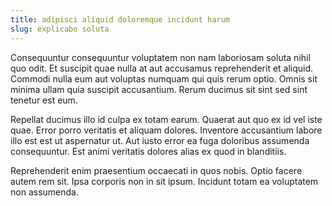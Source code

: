 ```yaml
---
title: adipisci aliquid doloremque incidunt harum
slug: explicabo soluta
---
```


Consequuntur consequuntur voluptatem non nam laboriosam soluta nihil quo odit. Et suscipit quae nulla at aut accusamus reprehenderit et aliquid. Commodi nulla eum aut voluptas numquam qui quis rerum optio. Omnis sit minima ullam quia suscipit accusantium. Rerum ducimus sit sint sed sint tenetur est eum.

Repellat ducimus illo id culpa ex totam earum. Quaerat aut quo ex id vel iste quae. Error porro veritatis et aliquam dolores. Inventore accusantium labore illo est est ut aspernatur ut. Aut iusto error ea fuga doloribus assumenda consequuntur. Est animi veritatis dolores alias ex quod in blanditiis.

Reprehenderit enim praesentium occaecati in quos nobis. Optio facere autem rem sit. Ipsa corporis non in sit ipsum. Incidunt totam ea voluptatem non assumenda.
